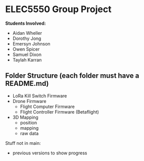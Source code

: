 # ELEC5550 Group Project

**Students Involved:**
- Aidan	Wheller
- Dorothy	Jong
- Emersyn Johnson
- Owen Spicer
- Samuel Dixon
- Taylah Karran


## Folder Structure (each folder must have a README.md)
- LoRa Kill Switch Firmware
- Drone Firmware
  - Flight Computer Firmware
  - Flight Controller Firmware (Betaflight)
- 3D Mapping
  - position
  - mapping
  - raw data
 
Stuff not in main:
- previous versions to show progress
